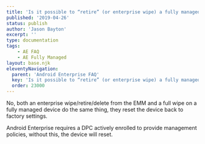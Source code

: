 ```yaml
---
title: 'Is it possible to “retire” (or enterprise wipe) a fully managed device?'
published: '2019-04-26'
status: publish
author: 'Jason Bayton'
excerpt: ''
type: documentation
tags: 
    - AE FAQ
    - AE Fully Managed
layout: base.njk
eleventyNavigation:
  parent: 'Android Enterprise FAQ'
  key: 'Is it possible to “retire” (or enterprise wipe) a fully managed device?'
  order: 23000
--- 
```

No, both an enterprise wipe/retire/delete from the EMM and a full wipe on a fully managed device do the same thing, they reset the device back to factory settings.

Android Enterprise requires a DPC actively enrolled to provide management policies, without this, the device will reset.


